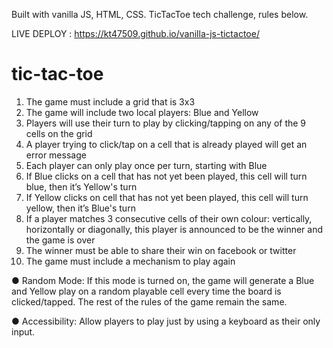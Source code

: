 Built with vanilla JS, HTML, CSS. TicTacToe tech challenge, rules below.

LIVE DEPLOY : https://kt47509.github.io/vanilla-js-tictactoe/




# tic-tac-toe

1. The game must include a grid that is 3x3
2. The game will include two local players: Blue and Yellow
3. Players will use their turn to play by clicking/tapping on any of the 9 cells on the grid
4. A player trying to click/tap on a cell that is already played will get an error message
5. Each player can only play once per turn, starting with Blue
6. If Blue clicks on a cell that has not yet been played, this cell will turn blue, then it’s
Yellow's turn
7. If Yellow clicks on cell that has not yet been played, this cell will turn yellow, then it’s
Blue's turn
8. If a player matches 3 consecutive cells of their own colour: vertically, horizontally or
diagonally, this player is announced to be the winner and the game is over
9. The winner must be able to share their win on facebook or twitter
10. The game must include a mechanism to play again

● Random Mode:
If this mode is turned on, the game will generate a Blue and Yellow play on a random playable cell every time the board is clicked/tapped. The rest of the rules of the game remain the same.

● Accessibility:
Allow players to play just by using a keyboard as their only input.
